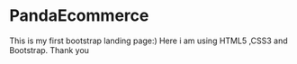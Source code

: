 # PandaEcommerce
This is my first bootstrap landing page:)
Here i am using HTML5 ,CSS3 and Bootstrap.
Thank you 
